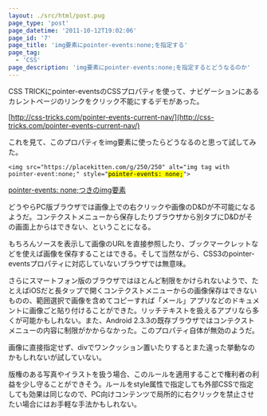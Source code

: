 ```yaml
---
layout: ./src/html/post.pug
page_type: 'post'
page_datetime: '2011-10-12T19:02:06'
page_id: '7'
page_title: 'img要素にpointer-events:none;を指定する'
page_tag:
  - 'CSS'
page_description: 'img要素にpointer-events:none;を指定するとどうなるのか'
---
```

CSS TRICKにpointer-eventsのCSSプロパティを使って、ナビゲーションにあるカレントページのリンクをクリック不能にするデモがあった。

[http://css-tricks.com/pointer-events-current-nav/](http://css-tricks.com/pointer-events-current-nav/)

これを見て、このプロパティをimg要素に使ったらどうなるのと思って試してみた。

<pre><code data-language="html">&lt;img src="https://placekitten.com/g/250/250" alt="img tag with pointer-event:none;" style="<mark>pointer-events: none;</mark>"&gt;</code></pre>

[pointer-events: none;つきのimg要素](/demo/6.html)

どうやらPC版ブラウザでは画像上での右クリックや画像のD&Dが不可能になるようだ。コンテクストメニューから保存したりブラウザから別タブにD&Dがその画面上からはできない、ということになる。

もちろんソースを表示して画像のURLを直接参照したり、ブックマークレットなどを使えば画像を保存することはできる。そして当然ながら、CSS3のpointer-eventsプロパティに対応していないブラウザでは無意味。

さらにスマートフォン版のブラウザではほとんど制限をかけられないようで、たとえばiOSだと長タップで開くコンテクストメニューからの画像保存はできないものの、範囲選択で画像を含めてコピーすれば「メール」アプリなどのドキュメントに画像ごと貼り付けることができた。リッチテキストを扱えるアプリなら多くが可能かもしれない。また、Android 2.3.3の既存ブラウザではコンテクストメニューの内容に制限がかからなかった。このプロパティ自体が無効のようだ。

画像に直接指定せず、divでワンクッション置いたりするとまた違った挙動なのかもしれないが試していない。

版権のある写真やイラストを扱う場合、このルールを適用することで権利者の利益を少し守ることができそう。ルールをstyle属性で指定しても外部CSSで指定しても効果は同じなので、PC向けコンテンツで局所的に右クリックを禁止させたい場合にはお手軽な手法かもしれない。
